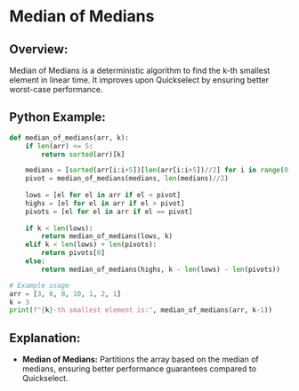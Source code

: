 # **Median of Medians**

## **Overview:**

Median of Medians is a deterministic algorithm to find the k-th smallest element in linear time. It improves upon Quickselect by ensuring better worst-case performance.

## **Python Example:**

```python
def median_of_medians(arr, k):
    if len(arr) <= 5:
        return sorted(arr)[k]

    medians = [sorted(arr[i:i+5])[len(arr[i:i+5])//2] for i in range(0, len(arr), 5)]
    pivot = median_of_medians(medians, len(medians)//2)
    
    lows = [el for el in arr if el < pivot]
    highs = [el for el in arr if el > pivot]
    pivots = [el for el in arr if el == pivot]
    
    if k < len(lows):
        return median_of_medians(lows, k)
    elif k < len(lows) + len(pivots):
        return pivots[0]
    else:
        return median_of_medians(highs, k - len(lows) - len(pivots))

# Example usage
arr = [3, 6, 8, 10, 1, 2, 1]
k = 3
print(f"{k}-th smallest element is:", median_of_medians(arr, k-1))
```

## **Explanation:**
- **Median of Medians:** Partitions the array based on the median of medians, ensuring better performance guarantees compared to Quickselect.
